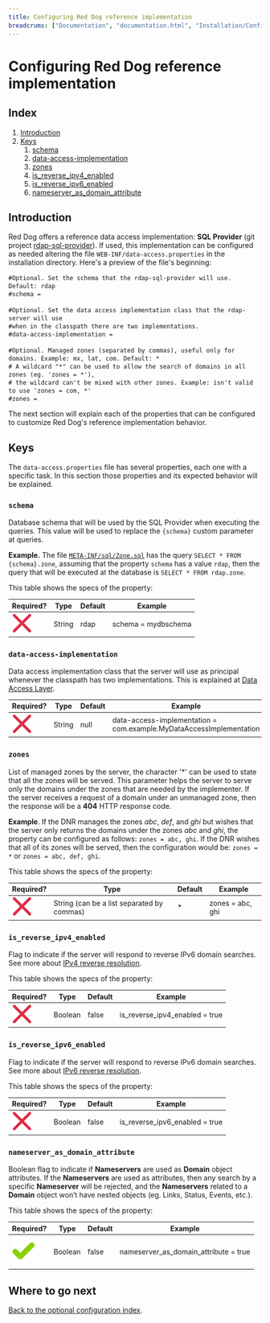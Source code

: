 ```yaml
---
title: Configuring Red Dog reference implementation
breadcrums: ["Documentation", "documentation.html", "Installation/Configuration", "documentation.html#installationconfiguration", "Option 2 - Overriding SQL Provider queries", "documentation.html#option-2---overriding-sql-provider-queries"]
---
```


# Configuring Red Dog reference implementation

## Index

1. [Introduction](#introduction)
1. [Keys](#keys)
   1. [schema](#schema)
   1. [data-access-implementation](#data-access-implementation)
   1. [zones](#zones)
   1. [is_reverse_ipv4_enabled](#is_reverse_ipv4_enabled)
   1. [is_reverse_ipv6_enabled](#is_reverse_ipv6_enabled)
   1. [nameserver_as_domain_attribute](#nameserver_as_domain_attribute)


## Introduction

Red Dog offers a reference data access implementation: **SQL Provider** (git project [rdap-sql-provider](https://github.com/NICMx/rdap-sql-provider)). If used, this implementation can be configured as needed altering the file `WEB-INF/data-access.properties` in the installation directory. Here's a preview of the file's beginning:

```
#Optional. Set the schema that the rdap-sql-provider will use. Default: rdap
#schema =

#Optional. Set the data access implementation class that the rdap-server will use 
#when in the classpath there are two implementations.
#data-access-implementation = 

#Optional. Managed zones (separated by commas), useful only for domains. Example: mx, lat, com. Default: *
# A wildcard "*" can be used to allow the search of domains in all zones (eg. 'zones = *'),
# the wildcard can't be mixed with other zones. Example: isn't valid to use 'zones = com, *'
#zones = 
```

The next section will explain each of the properties that can be configured to customize Red Dog's reference implementation behavior.

## Keys

The `data-access.properties` file has several properties, each one with a specific task. In this section those properties and its expected behavior will be explained.

### `schema`

Database schema that will be used by the SQL Provider when executing the queries. This value will be used to replace the `{schema}` custom parameter at queries.

**Example.** The file [`META-INF/sql/Zone.sql`](https://github.com/NICMx/rdap-sql-provider/blob/master/src/main/resources/META-INF/sql/Zone.sql) has the query `SELECT * FROM {schema}.zone`, assuming that the property `schema` has a value `rdap`, then the query that will be executed at the database is `SELECT * FROM rdap.zone`.

This table shows the specs of the property:

| Required? | Type | Default | Example |
|-----------|------|---------|---------|
| ![No](img/red_x.svg) | String | rdap | schema = mydbschema |

### `data-access-implementation`

Data access implementation class that the server will use as principal whenever the classpath has two implementations. This is explained at [Data Access Layer](data-access-layer.html).

| Required? | Type | Default | Example |
|--------------------|--------|---------|-------------|
| ![No](img/red_x.svg) | String | null | data-access-implementation = com.example.MyDataAccessImplementation |

### `zones`

List of managed zones by the server, the character '\*' can be used to state that all the zones will be served. This parameter helps the server to serve only the domains under the zones that are needed by the implementer. If the server receives a request of a domain under an unmanaged zone, then the response will be a **404** HTTP response code.

**Example**. If the DNR manages the zones _abc_, _def_, and _ghi_ but wishes that the server only returns the domains under the zones _abc_ and _ghi_, the property can be configured as follows: `zones = abc, ghi`. If the DNR wishes that all of its zones will be served, then the configuration would be: `zones = *` or `zones = abc, def, ghi`.

This table shows the specs of the property:

| Required? | Type | Default | Example |
|--------------------|--------|---------|-------------|
| ![No](img/red_x.svg) | String (can be a list separated by commas) | * | zones = abc, ghi |

### `is_reverse_ipv4_enabled`

Flag to indicate if the server will respond to reverse IPv6 domain searches. See more about [IPv4 reverse resolution](https://en.wikipedia.org/wiki/Reverse_DNS_lookup#IPv4_reverse_resolution).

This table shows the specs of the property:

| Required? | Type | Default | Example |
|--------------------|--------|---------|-------------|
| ![No](img/red_x.svg) | Boolean | false | is_reverse_ipv4_enabled = true |

### `is_reverse_ipv6_enabled`

Flag to indicate if the server will respond to reverse IPv6 domain searches. See more about [IPv6 reverse resolution](https://en.wikipedia.org/wiki/Reverse_DNS_lookup#IPv6_reverse_resolution).

This table shows the specs of the property:

| Required? | Type | Default | Example |
|--------------------|--------|---------|-------------|
| ![No](img/red_x.svg) | Boolean | false | is_reverse_ipv6_enabled = true |

### `nameserver_as_domain_attribute`

Boolean flag to indicate if **Nameservers** are used as **Domain** object attributes. If the **Nameservers** are used as attributes, then any search by a specific **Nameserver** will be rejected, and the **Nameservers** related to a **Domain** object won’t have nested objects (eg. Links, Status, Events, etc.).

This table shows the specs of the property:

| Required? | Type | Default | Example |
|--------------------|--------|---------|-------------|
| ![Yes](img/green_bkg_check.svg) | Boolean | false | nameserver_as_domain_attribute = true |

## Where to go next

[Back to the optional configuration index](documentation.html#further-configuration-optional).
